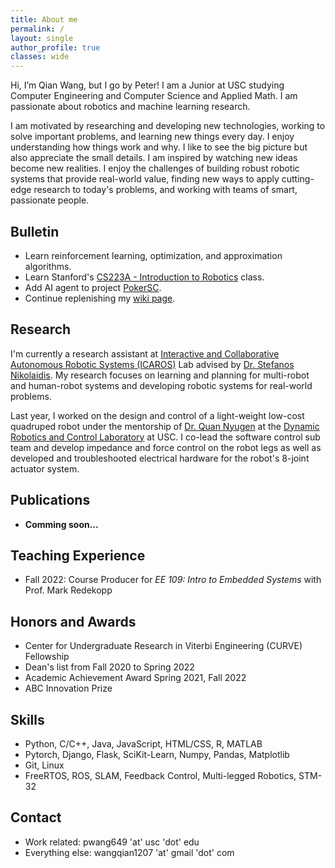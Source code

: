 ```yaml
---
title: About me
permalink: /
layout: single
author_profile: true
classes: wide
---
```


Hi, I’m Qian Wang, but I go by Peter! I am a Junior at USC studying Computer Engineering and Computer Science and Applied Math. I am passionate about robotics and machine learning research. 

I am motivated by researching and developing new technologies, working to solve important problems, and learning new things every day. I enjoy understanding how things work and why. I like to see the big picture but also appreciate the small details. I am inspired by watching new ideas become new realities. I enjoy the challenges of building robust robotic systems that provide real-world value, finding new ways to apply cutting-edge research to today's problems, and working with teams of smart, passionate people.

## Bulletin

- Learn reinforcement learning, optimization, and approximation algorithms.
- Learn Stanford's [CS223A - Introduction to Robotics](https://see.stanford.edu/course/cs223a) class.
- Add AI agent to project [PokerSC](projects).
- Continue replenishing my [wiki page](myWiki).

## Research

I'm currently a research assistant at [Interactive and Collaborative Autonomous Robotic Systems (ICAROS)](http://icaros.usc.edu/) Lab advised by [Dr. Stefanos Nikolaidis](https://stefanosnikolaidis.net/). My research focuses on learning and planning for multi-robot and human-robot systems and developing robotic systems for real-world problems. 

Last year, I worked on the design and control of a light-weight low-cost quadruped robot under the mentorship of [Dr. Quan Nyugen](https://viterbi.usc.edu/directory/faculty/Nguyen/Quan) at the [Dynamic Robotics and Control Laboratory](https://sites.usc.edu/quann/) at USC. I co-lead the software control sub team and develop impedance and force control on the robot legs as well as developed and troubleshooted electrical hardware for the robot's 8-joint actuator system.

## Publications

- **Comming soon...**

## Teaching Experience

- Fall 2022: Course Producer for *EE 109: Intro to Embedded Systems* with Prof. Mark Redekopp

## Honors and Awards

- Center for Undergraduate Research in Viterbi Engineering (CURVE) Fellowship
- Dean's list from Fall 2020 to Spring 2022
- Academic Achievement Award Spring 2021, Fall 2022
- ABC Innovation Prize

## Skills

- Python, C/C++, Java, JavaScript, HTML/CSS, R, MATLAB
- Pytorch, Django, Flask, SciKit-Learn, Numpy, Pandas, Matplotlib
- Git, Linux
- FreeRTOS, ROS, SLAM, Feedback Control, Multi-legged Robotics, STM-32

## Contact

- Work related: pwang649 'at' usc 'dot' edu
- Everything else: wangqian1207 'at' gmail 'dot' com